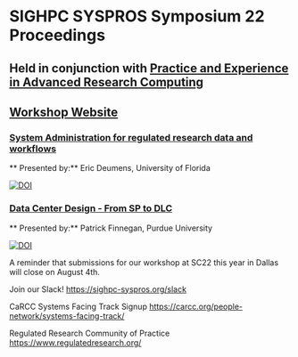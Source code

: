 # SIGHPC SYSPROS Symposium 22 Proceedings

## **Held in conjunction with [Practice and Experience in Advanced Research Computing](https://pearc.acm.org/pearc22/)**

## [Workshop Website](http://sighpc-syspros.org/symposiums/2022/)


### [System Administration for regulated research data and workflows](https://github.com/HPCSYSPROS/Symposium22/blob/main/System_administration_for_regulated_research_data_and_workflows/Deumens-PEARC22-Cybersecurity-talk.pptx)
** Presented by:** Eric Deumens, University of Florida

[![DOI](https://zenodo.org/badge/DOI/10.5281/zenodo.7020138.svg)](https://doi.org/10.5281/zenodo.7020138)

### [Data Center Design - From SP to DLC](https://github.com/HPCSYSPROS/Symposium22/blob/main/Data_Center_Design-from_SP_to_DLC/PEARC%2022%20DC%20talk.pdf)
** Presented by:** Patrick Finnegan, Purdue University

[![DOI](https://zenodo.org/badge/DOI/10.5281/zenodo.7020134.svg)](https://doi.org/10.5281/zenodo.7020134)

A reminder that submissions for our workshop at SC22 this year in Dallas will close on August 4th.

Join our Slack! https://sighpc-syspros.org/slack

CaRCC Systems Facing Track Signup
https://carcc.org/people-network/systems-facing-track/

Regulated Research Community of Practice
https://www.regulatedresearch.org/

